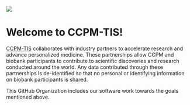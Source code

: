 <img src="https://raw.githubusercontent.com/ccpm-tis/.github/profile/images/cu-anschutz-medical-campus.svg?raw=true">

# Welcome to CCPM-TIS!

[CCPM-TIS](https://medschool.cuanschutz.edu/cobiobank/investigators-industry-partners/tis) collaborates with industry partners to accelerate research and advance personalized medicine.
These partnerships allow CCPM and biobank participants to contribute to scientific discoveries and research conducted around the world.
Any data contributed through these partnerships is de-identified so that no personal or identifying information on biobank participants is shared.

This GitHub Organization includes our software work towards the goals mentioned above.
